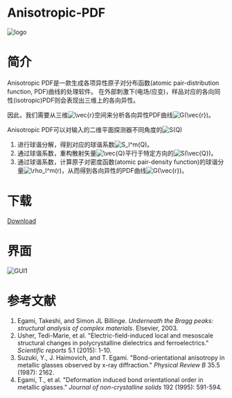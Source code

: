 # Anisotropic-PDF
![logo](https://github.com/worlddatong/Anisotropic-PDF/blob/main/imgs/4.png)

# 简介
Anisotropic PDF是一款生成各项异性原子对分布函数(atomic pair-distribution function, PDF)曲线的处理软件。
在外部刺激下(电场/应变)，样品对应的各向同性(isotropic)PDF则会表现出三维上的各向异性。

因此，我们需要从三维<img src="https://latex.codecogs.com/svg.image?\vec{r}&space;" title="\vec{r} " />空间来分析各向异性PDF曲线<img src="https://latex.codecogs.com/svg.image?G(\vec{r})" title="G(\vec{r})" />。

Anisotropic PDF可以对输入的二维平面探测器不同角度的<img src="https://latex.codecogs.com/svg.image?S(Q)" title="S(Q)" />

1. 进行球谐分解，得到对应的球谐系数<img src="https://latex.codecogs.com/svg.image?S_l^m(Q)" title="S_l^m(Q)" />。
2. 通过球谐系数，重构散射矢量<img src="https://latex.codecogs.com/svg.image?\vec{Q}" title="\vec{Q}" />平行于特定方向的<img src="https://latex.codecogs.com/svg.image?S(\vec{Q})" title="S(\vec{Q})" />。
3. 通过球谐系数，计算原子对密度函数(atomic pair-density function)的球谐分量<img src="https://latex.codecogs.com/svg.image?\rho_l^m(r)" title="\rho_l^m(r)" />，从而得到各向异性的PDF曲线<img src="https://latex.codecogs.com/svg.image?G(\vec{r})" title="G(\vec{r})" />。

# 下载
[Download](https://github.com/worlddatong/Anisotropic-PDF/releases)
  
# 界面
![GUI1](https://github.com/worlddatong/Anisotropic-PDF/blob/bc42618367489cc0f1abdb713cd130f88e90dc05/imgs/5.png)

# 参考文献
1. Egami, Takeshi, and Simon JL Billinge. *Underneath the Bragg peaks: structural analysis of complex materials*. Elsevier, 2003.
2. Usher, Tedi-Marie, et al. "Electric-field-induced local and mesoscale structural changes in polycrystalline dielectrics and ferroelectrics." *Scientific reports* 5.1 (2015): 1-10.
3. Suzuki, Y., J. Haimovich, and T. Egami. "Bond-orientational anisotropy in metallic glasses observed by x-ray diffraction." *Physical Review B* 35.5 (1987): 2162.
4. Egami, T., et al. "Deformation induced bond orientational order in metallic glasses." *Journal of non-crystalline solids* 192 (1995): 591-594.
